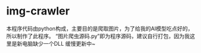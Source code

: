 # img-crawler
本程序代码由python构成，主要目的是爬取图片，为了给我的AI模型吃点好的，所以制作了此程序。
“图片爬虫源码.py”即为程序源码，建议自行打包，因为我这里是新电脑缺少一个DLL
缓慢更新中~
